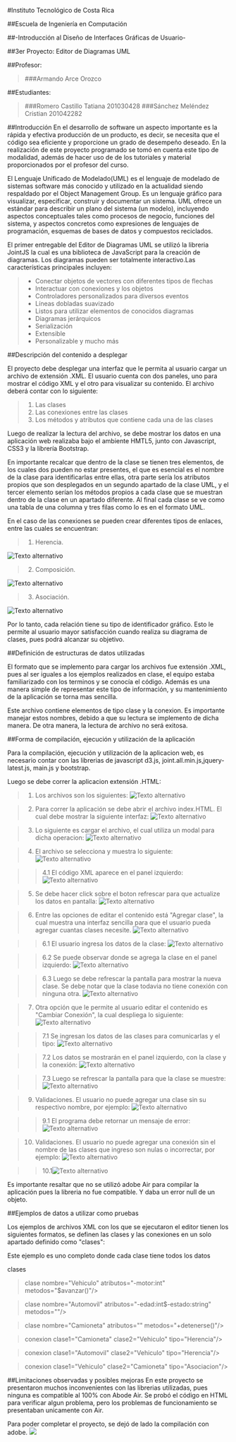#Instituto Tecnológico de Costa Rica

##Escuela de Ingeniería en Computación

##-Introducción al Diseño de Interfaces Gráficas de Usuario-

##3er Proyecto: Editor de Diagramas UML

##Profesor:
>###Armando Arce Orozco

##Estudiantes:
>###Romero Castillo Tatiana 201030428
>###Sánchez Meléndez Cristian 201042282




##Introducción
En el desarrollo de software un aspecto importante es la rápida y efectiva producción de un producto, es decir, 
se necesita que el código sea eficiente y proporcione un grado de desempeño deseado. En la realización de este 
proyecto programado se tomó en cuenta este tipo de modalidad, además de hacer uso de de los tutoriales y material 
proporcionados por el profesor del curso. 

El Lenguaje Unificado de Modelado(UML) es el lenguaje de modelado de sistemas software más conocido y utilizado 
en la actualidad siendo respaldado por el Object Management Group. Es un lenguaje gráfico para visualizar, especificar, 
construir y documentar un sistema. UML ofrece un estándar para describir un plano del sistema (un modelo), incluyendo 
aspectos conceptuales tales como procesos de negocio, funciones del sistema, y aspectos concretos como expresiones de 
lenguajes de programación, esquemas de bases de datos y compuestos reciclados.

El primer entregable del Editor de Diagramas UML se utilizó la libreria JointJS la cual es una biblioteca de JavaScript 
para la creación de diagramas. Los diagramas pueden ser totalmente interactivo.Las características principales incluyen:

> * Conectar objetos de vectores con diferentes tipos de flechas
> * Interactuar con conexiones y los objetos
> * Controladores personalizados para diversos eventos
> * Líneas dobladas suavizado
> * Listos para utilizar elementos de conocidos diagramas
> * Diagramas jerárquicos
> * Serialización
> * Extensible
> * Personalizable y mucho más


##Descripción del contenido a desplegar

El proyecto debe desplegar una interfaz que le permita al usuario cargar un archivo de extensión .XML. 
El usuario cuenta con dos paneles, uno para mostrar el código XML y el otro para visualizar su contenido. El archivo deberá contar con lo siguiente: 

> 1. Las clases
> 2. Las conexiones entre las clases 
> 3. Los métodos y atributos que contiene cada una de las clases

Luego de realizar la lectura del archivo, se debe mostrar los datos en una aplicación web realizaba bajo el ambiente HMTL5, junto con Javascript, CSS3 y la librería Bootstrap. 

En importante recalcar que dentro de la clase se tienen tres elementos, de los cuales dos pueden no estar presentes, el que es esencial es el nombre de la clase para identificarlas entre ellas, otra parte sería los atributos propios que son desplegados en un segundo apartado de la clase UML, y el tercer elemento serían los métodos propios a cada clase que se muestran dentro de la clase en un apartado diferente. Al final cada clase se ve como una tabla de una columna y tres filas como lo es en el formato UML.


En el caso de las conexiones se pueden crear diferentes tipos de enlaces, entre las cuales se encuentran:
> 1. Herencia.
 
 ![Texto alternativo](https://lh5.googleusercontent.com/-k1TZFpFfOBM/UKUQ6XceGbI/AAAAAAAAB20/KpGa_Sz0YvM/s491/screenshot.10.png)

> 2. Composición.  
 
 ![Texto alternativo](https://lh4.googleusercontent.com/-7XsJKeZUjto/UKUSHak1c1I/AAAAAAAAB28/7pWMd-f7y-I/s459/screenshot.11.png)

> 3. Asociación.
 
 ![Texto alternativo](https://lh4.googleusercontent.com/-Qr6zLVNeHeI/UKUS1euxWtI/AAAAAAAAB3E/qNPXI5uvXE0/s454/screenshot.14.png)

Por lo tanto, cada relación tiene su tipo de identificador gráfico. Esto le permite al usuario mayor satisfacción cuando realiza su diagrama de clases, pues podrá alcanzar su objetivo. 



##Definición de estructuras de datos utilizadas

El formato que se implemento para cargar los archivos fue extensión .XML, pues al ser iguales a los ejemplos realizados en clase, el equipo estaba familiarizado con los terminos y se conocía el código. Además es una manera simple de representar este tipo de información, y su mantenimiento de la aplicación se torna mas sencilla.

Este archivo contiene elementos de tipo clase y la conexion. Es importante manejar estos nombres, debido a que su lectura se implemento de dicha manera. De otra manera, la lectura de archivo no será exitosa.



##Forma de compilación, ejecución y utilización de la aplicación

Para la compilación, ejecución y utilización de la aplicacion web, es necesario contar con las librerias de javascript d3.js, joint.all.min.js,jquery-latest.js, main.js y bootstrap. 

Luego se debe correr la aplicacion extensión .HTML:

> 1. Los archivos son los siguientes:
 ![Texto alternativo](https://lh3.googleusercontent.com/-z3Nzbb6Ydeg/UKUXIMypwhI/AAAAAAAAB3U/EGZUUePtD1Y/s912/screenshot.15.png)

> 2. Para correr la aplicación se debe abrir el archivo index.HTML. El cual debe mostrar la siguiente interfaz:
 ![Texto alternativo](https://lh3.googleusercontent.com/-7ZxYb-OIz78/UKUbHsu3fVI/AAAAAAAAB3k/uJEL4h1XM1k/s912/screenshot.16.png)

> 3. Lo siguiente es cargar el archivo, el cual utiliza un modal para dicha operacion: 
![Texto alternativo](https://lh5.googleusercontent.com/-9YpL94ppdPE/UKUbKKD7F2I/AAAAAAAAB3s/xfly85FECo0/s800/screenshot.17.png)

> 4. El archivo se selecciona y muestra lo siguiente:
![Texto alternativo](https://lh5.googleusercontent.com/-SOf_oAjY-08/UKUbLyVsi_I/AAAAAAAAB30/981DL06wmQw/s800/screenshot.18.png)

> > 4.1 El código XML aparece en el panel izquierdo:
![Texto alternativo](https://lh3.googleusercontent.com/-WDIzqBMnTdg/UKUbNiwHR2I/AAAAAAAAB38/htJIM6QE_XM/s800/screenshot.19.png)

> 5. Se debe hacer click sobre el boton refrescar para que actualize los datos en pantalla:
![Texto alternativo](https://lh4.googleusercontent.com/-NTW5NNHmGpo/UKUbPxJbvdI/AAAAAAAAB4E/9p9O4CY9h1A/s800/screenshot.20.png)

> 6. Entre las opciones de editar el contenido está "Agregar clase", la cual muestra una interfaz sencilla para que el usuario pueda agregar cuantas clases necesite.
![Texto alternativo](https://lh4.googleusercontent.com/-42G9JTYouyw/UKUbR50XUxI/AAAAAAAAB4M/VuLHTfK5g7E/s800/screenshot.21.png)

> > 6.1 El usuario ingresa los datos de la clase:
 ![Texto alternativo](https://lh5.googleusercontent.com/-7p_tNywLcQE/UKUbUIQ3nfI/AAAAAAAAB4U/Vthukq5bpdw/s800/screenshot.22.png)

> > 6.2 Se puede observar donde se agrega la clase en el panel izquierdo:
 ![Texto alternativo](https://lh5.googleusercontent.com/-15rEgWHl6RA/UKUbWqWltLI/AAAAAAAAB4c/QD0gtAZoCyk/s800/screenshot.23.png)

> > 6.3 Luego se debe refrescar la pantalla para mostrar la nueva clase. Se debe notar que la clase todavia no tiene conexión con ninguna otra.
 ![Texto alternativo](https://lh4.googleusercontent.com/-k7sdsQS8SE4/UKUbefeFDQI/AAAAAAAAB40/K5moR1fdT2Q/s800/screenshot.27.png)

> 7. Otra opción que le permite al usuario editar el contenido es "Cambiar Conexión", la cual despliega lo siguiente:
![Texto alternativo](https://lh3.googleusercontent.com/-hsdAaY0VIAc/UKUbaCWBQVI/AAAAAAAAB4k/HlT_WfGpGrU/s800/screenshot.25.png)

> > 7.1 Se ingresan los datos de las clases para comunicarlas y el tipo:
![Texto alternativo](https://lh6.googleusercontent.com/-MscxldNaR7o/UKUbcBysiDI/AAAAAAAAB4s/13kyU-IMi7g/s800/screenshot.26.png)

> > 7.2 Los datos se mostrarán en el panel izquierdo, con la clase y la conexión:
![Texto alternativo](https://lh4.googleusercontent.com/-k7sdsQS8SE4/UKUbefeFDQI/AAAAAAAAB40/K5moR1fdT2Q/s800/screenshot.27.png)

> > 7.3 Luego se refrescar la pantalla para que la clase se muestre:
![Texto alternativo](https://lh3.googleusercontent.com/-FGlJUS-e9ZY/UKUbgeWIgdI/AAAAAAAAB48/KIsqVNXOu5E/s800/screenshot.28.png)

> 9. Validaciones. El usuario no puede agregar una clase sin su respectivo nombre, por ejemplo:
![Texto alternativo](https://lh4.googleusercontent.com/-XQkpMNSqQaM/UKUjgpUgalI/AAAAAAAAB5c/F_ukqz1ClF8/s800/screenshot.31.png)

> > 9.1 El programa debe retornar un mensaje de error:
![Texto alternativo](https://lh5.googleusercontent.com/-d8lq5iTjboQ/UKUji0zs32I/AAAAAAAAB5k/7LW6DldoB80/s800/screenshot.32.png)

> 10. Validaciones. El usuario no puede agregar una conexión sin el nombre de las clases que ingreso son nulas o incorrectar, por ejemplo:
![Texto alternativo](https://lh4.googleusercontent.com/-YUsd6IKCHt0/UKUkm76LM_I/AAAAAAAAB5s/AQIp4e1Vaz8/s800/screenshot.33.png)

> > 10.1![Texto alternativo](https://lh6.googleusercontent.com/-aSOeKym-qh4/UKUblU3z63I/AAAAAAAAB5M/5zFh2Jf0neg/s800/screenshot.30.png)


Es importante resaltar que no se utilizó adobe Air para compilar la aplicación pues la libreria no fue compatible. Y daba un error null de un objeto.


##Ejemplos de datos a utilizar como pruebas

Los ejemplos de archivos XML con los que se ejecutaron el editor tienen los siguientes formatos, se definen las clases y las conexiones en un solo apartado definido como "clases":

Este ejemplo es uno completo donde cada clase tiene todos los datos

clases

>clase nombre="Vehiculo" atributos="-motor:int" metodos="$avanzar()"/>
  
>clase nombre="Automovil" atributos="-edad:int$-estado:string" metodos=""/>

>clase nombre="Camioneta" atributos="" metodos="+detenerse()"/>

>conexion clase1="Camioneta" clase2="Vehiculo" tipo="Herencia"/>

>conexion clase1="Automovil" clase2="Vehiculo" tipo="Herencia"/>

>conexion clase1="Vehiculo" clase2="Camioneta" tipo="Asociacion"/>



##Limitaciones observadas y posibles mejoras 
En este proyecto se presentaron muchos inconvenientes con las librerias utilizadas, pues ninguna es compatible al 100% con Abode Air. Se probó el código en HTML para verificar algun problema, pero los problemas de funcionamiento se presentaban unicamente con Air. 

Para poder completar el proyecto, se dejó de lado la compilación con adobe. ![](http://)
